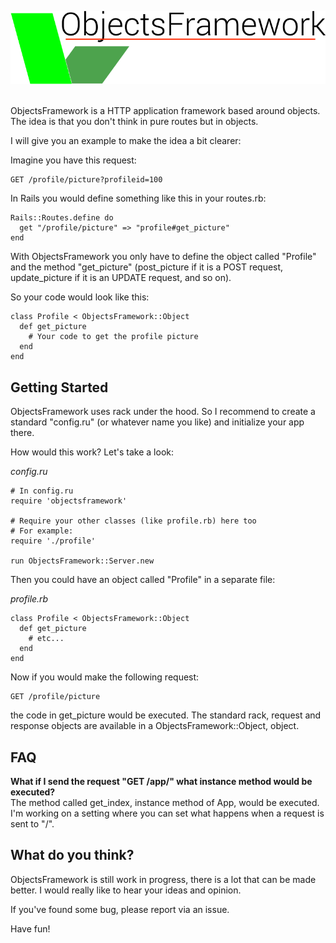 ![Logo](images/logo.png)

<br/>
ObjectsFramework is a HTTP application framework based around objects.
The idea is that you don't think in pure routes but in objects.

I will give you an example to make the idea a bit clearer:

Imagine you have this request:
```
GET /profile/picture?profileid=100
```

In Rails you would define something like this in your routes.rb:

```
Rails::Routes.define do
  get "/profile/picture" => "profile#get_picture"
end
```

With ObjectsFramework you only have to define the object called "Profile" and the method "get_picture" (post_picture if it is a POST request, update_picture if it is an UPDATE request, and so on).

So your code would look like this:
```
class Profile < ObjectsFramework::Object
  def get_picture
    # Your code to get the profile picture
  end
end
```

## Getting Started
ObjectsFramework uses rack under the hood. So I recommend to create a standard "config.ru" (or whatever name you like) and initialize your app there.

How would this work? Let's take a look:

_config.ru_
```
# In config.ru
require 'objectsframework'

# Require your other classes (like profile.rb) here too
# For example:
require './profile'

run ObjectsFramework::Server.new
```

Then you could have an object called "Profile" in a separate file:

_profile.rb_
```
class Profile < ObjectsFramework::Object
  def get_picture
    # etc...
  end
end
```

Now if you would make the following request:
```
GET /profile/picture
```

the code in get_picture would be executed. The standard rack, request and response objects are available in a ObjectsFramework::Object, object.

## FAQ

__What if I send the request "GET /app/" what instance method would be executed?__    
The method called get_index, instance method of App, would be executed. I'm working on a setting where you can set what happens when a request is sent to "/".

## What do you think?

ObjectsFramework is still work in progress, there is a lot that can be made better. I would really like to hear your ideas and opinion.

If you've found some bug, please report via an issue.

Have fun!
